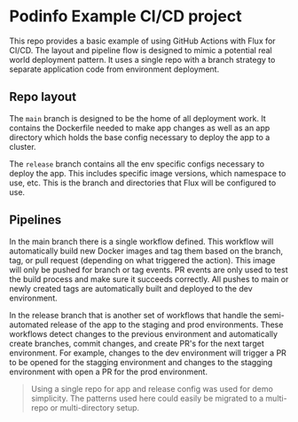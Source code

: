 # Podinfo Example CI/CD project
This repo provides a basic example of using GitHub Actions with Flux for CI/CD.  The layout and pipeline flow is designed to mimic a potential real world deployment pattern.  It uses a single repo with a branch strategy to separate application code from environment deployment.

## Repo layout
The `main` branch is designed to be the home of all deployment work.  It contains the Dockerfile needed to make app changes as well as an app directory which holds the base config necessary to deploy the app to a cluster.

The `release` branch contains all the env specific configs necessary to deploy the app.  This includes specific image versions, which namespace to use, etc.  This is the branch and directories that Flux will be configured to use.

## Pipelines
In the main branch there is a single workflow defined.  This workflow will automatically build new Docker images and tag them based on the branch, tag, or pull request (depending on what triggered the action).  This image will only be pushed for branch or tag events.  PR events are only used to test the build process and make sure it succeeds correctly.  All pushes to main or newly created tags are automatically built and deployed to the dev environment.

In the release branch that is another set of workflows that handle the semi-automated release of the app to the staging and prod environments.  These workflows detect changes to the previous environment and automatically create branches, commit changes, and create PR's for the next target environment.  For example, changes to the dev environment will trigger a PR to be opened for the stagging environment and changes to the stagging environment with open a PR for the prod environment.

> Using a single repo for app and release config was used for demo simplicity.  The patterns used here could easily be migrated to a multi-repo or multi-directory setup.
